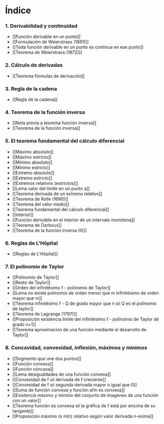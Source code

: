 # Índice
### 1. Derivabilidad y continuidad
- [[Función derivable en un punto]]
- [[Formulación de Weierstrass (1861)]]
- [[Toda función derivable en un punto es continua en ese punto]]
- [[Teorema de Weierstrass (1872)]]
### 2. Cálculo de derivadas
- [[Teorema fórmulas de derivación]]
### 3. Regla de la cadena
- [[Regla de la cadena]]
### 4. Teorema de la función inversa
- [[Nota previa a teorema función inversa]]
- [[Teorema de la función inversa]]
### 5. El teorema fundamental del cálculo diferencial
- [[Máximo absoluto]]
- [[Máximo estricto]]
- [[Mínimo absoluto]]
- [[Mínimo estricto]]
- [[Extremo absoluto]]
- [[Extremo estricto]]
- [[Extremos relativos (estrictos)]]
- [[Lema valor del límite en un punto a]]
- [[Teorema derivada de un extremo relativo]]
- [[Teorema de Rolle (1690)]]
- [[Teorema del valor medio]]
- [[Teorema fundamental del cálculo diferencial]]
- [[Interior]]
- [[Función derivable en el interior de un intervalo monótona]]
- [[Teorema de Darboux]]
- [[Teorema de la función inversa (II)]]
### 6. Reglas de L'Hôpital
- [[Reglas de L'Hôpital]]
### 7. El polinomio de Taylor
- [[Polinomio de Taylor]]
- [[Resto de Taylor]]
- [[Orden del infinitésimo f - polinomio de Taylor]]
- [[Lema no existe polinomio de orden menor que m infinitésimo de orden mayor que m]]
- [[Teorema infinitésimo f - Q de grado mayor que n sii Q es el polinomio de taylor]]
- [[Teorema de Lagrange (1797)]]
- [[Proposición existencia límite del infinitésimo f - polinomio de Taylor de grado n+1]]
- [[Teorema aproximación de una función mediante el desarrollo de Taylor]]
### 8. Concavidad, convexidad, inflexión, máximos y mínimos
- [[Segmento que une dos puntos]]
- [[Función convexa]]
- [[Función cóncava]]
- [[Lema desigualdades de una función convexa]]
- [[Convexidad de f sii derivada de f creciente]]
- [[Convexidad de f sii segunda derivada mayor o igual que 0]]
- [[Suma de función convexa y función afín es convexa]]
- [[Existencia máximo y mínimo del conjunto de imagenes de una función con un valor]]
- [[Teorema función es convexa sii la gráfica de f está por encima de su tangente]]
- [[Proposición máximo (o mín) relativo según valor derivada n-ésima]]